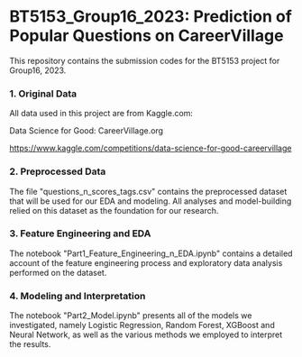 # BT5153_Group16_2023: Prediction of Popular Questions  on CareerVillage
This repository contains the submission codes for the BT5153 project for Group16, 2023.
### 1. Original Data
All data used in this project are from Kaggle.com:

Data Science for Good: CareerVillage.org 

https://www.kaggle.com/competitions/data-science-for-good-careervillage
### 2. Preprocessed Data
The file "questions_n_scores_tags.csv" contains the preprocessed dataset that will be used for our EDA and modeling. All analyses and model-building relied on this dataset as the foundation for our research.
### 3. Feature Engineering and EDA
The notebook "Part1_Feature_Engineering_n_EDA.ipynb" contains a detailed account of the feature engineering process and exploratory data analysis performed on the dataset. 
### 4. Modeling and Interpretation
The notebook "Part2_Model.ipynb" presents all of the models we investigated, namely Logistic Regression, Random Forest, XGBoost and Neural Network, as well as the various methods we employed to interpret the results. 
